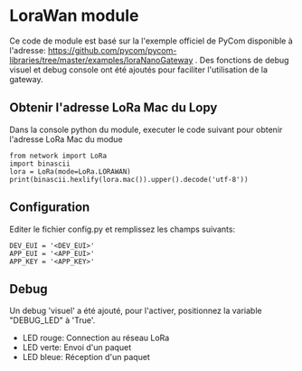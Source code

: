 LoraWan module
================================

Ce code de module est basé sur la l'exemple officiel de PyCom
disponible à l'adresse:
https://github.com/pycom/pycom-libraries/tree/master/examples/loraNanoGateway .
Des fonctions de debug visuel et debug console ont été ajoutés pour faciliter
l'utilisation de la gateway.

Obtenir l'adresse LoRa Mac du Lopy
----------------------

Dans la console python du module, executer le code suivant pour obtenir
l'adresse LoRa Mac du modue

```
from network import LoRa
import binascii
lora = LoRa(mode=LoRa.LORAWAN)
print(binascii.hexlify(lora.mac()).upper().decode('utf-8'))
```

Configuration
----------------------

Editer le fichier config.py et remplissez les champs suivants:

```
DEV_EUI = '<DEV_EUI>'
APP_EUI = '<APP_EUI>'
APP_KEY = '<APP_KEY>'
```

Debug
----------------------

Un debug 'visuel' a été ajouté, pour l'activer, positionnez la variable
"DEBUG_LED" à 'True'.

- LED rouge: Connection au réseau LoRa
- LED verte: Envoi d'un paquet
- LED bleue: Réception d'un paquet
